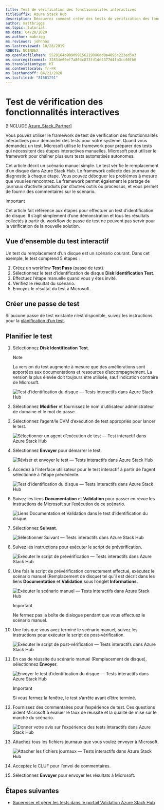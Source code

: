 ```yaml
---
title: Test de vérification des fonctionnalités interactives
titleSuffix: Azure Stack Hub
description: Découvrez comment créer des tests de vérification des fonctionnalités interactives pour Azure Stack Hub avec la validation en tant que service.
author: mattbriggs
ms.topic: tutorial
ms.date: 04/20/2020
ms.author: mabrigg
ms.reviewer: johnhas
ms.lastreviewed: 10/28/2019
ROBOTS: NOINDEX
ms.openlocfilehash: 5529164b909099156219086dd8a4895c223ed5a3
ms.sourcegitcommit: 32834e69ef7a804c873fd1de4377d4fa3cc60fb6
ms.translationtype: HT
ms.contentlocale: fr-FR
ms.lasthandoff: 04/21/2020
ms.locfileid: "81661291"
---
```

# <a name="interactive-feature-verification-testing"></a>Test de vérification des fonctionnalités interactives  

[!INCLUDE [Azure_Stack_Partner](./includes/azure-stack-partner-appliesto.md)]

Vous pouvez utiliser le framework de test de vérification des fonctionnalités interactives pour demander des tests pour votre système. Quand vous demandez un test, Microsoft utilise le framework pour préparer des tests qui nécessitent des étapes interactives manuelles. Microsoft peut utiliser le framework pour chaîner plusieurs tests automatisés autonomes.

Cet article décrit un scénario manuel simple. Le test vérifie le remplacement d’un disque dans Azure Stack Hub. Le framework collecte des journaux de diagnostic à chaque étape. Vous pouvez déboguer les problèmes à mesure que vous les rencontrez. Le framework permet également le partage de journaux d’activité produits par d’autres outils ou processus, et vous permet de fournir des commentaires sur le scénario.

> [!Important]  
> Cet article fait référence aux étapes pour effectuer un test d’identification de disque. Il s’agit simplement d’une démonstration et tous les résultats collectés à partir du workflow de passe de test ne peuvent pas servir pour la vérification de la nouvelle solution.

## <a name="overview-of-interactive-testing"></a>Vue d’ensemble du test interactif

Un test du remplacement d’un disque est un scénario courant. Dans cet exemple, le test comprend 5 étapes :

1. Créez un workflow **Test Pass** (passe de test).
2. Sélectionnez le test d’identification de disque **Disk Identification Test**.
3. Effectuez l’étape manuelle quand vous y êtes invité.
4. Vérifiez le résultat du scénario.
5. Envoyez le résultat du test à Microsoft.

## <a name="create-a-new-test-pass"></a>Créer une passe de test

Si aucune passe de test existante n’est disponible, suivez les instructions pour la [planification d’un test](azure-stack-vaas-schedule-test-pass.md).

## <a name="schedule-the-test"></a>Planifier le test

1. Sélectionnez **Disk Identification Test**.

    > [!Note]  
    > La version du test augmente à mesure que des améliorations sont apportées aux documentations et ressources d’accompagnement. La version la plus élevée doit toujours être utilisée, sauf indication contraire de Microsoft.

    ![Test d’identification du disque — Tests interactifs dans Azure Stack Hub](media/azure-stack-vaas-interactive-feature-verification/image4.png)

2. Sélectionnez **Modifier** et fournissez le nom d’utilisateur administrateur de domaine et le mot de passe.

3. Sélectionnez l’agent/le DVM d’exécution de test appropriés pour lancer le test.

    ![Sélectionner un agent d’exécution de test — Test interactif dans Azure Stack Hub](media/azure-stack-vaas-interactive-feature-verification/image5.png)

4. Sélectionnez **Envoyer** pour démarrer le test.

    ![Réviser et envoyer le test — Tests interactifs dans Azure Stack Hub](media/azure-stack-vaas-interactive-feature-verification/image6.png)

5. Accédez à l’interface utilisateur pour le test interactif à partir de l’agent sélectionné à l’étape précédente.

    ![Test d’identification du disque — Tests interactifs dans Azure Stack Hub](media/azure-stack-vaas-interactive-feature-verification/image8.png)

6. Suivez les liens **Documentation** et **Validation** pour passer en revue les instructions de Microsoft sur l’exécution de ce scénario.

    ![Liens Documentation et Validation dans le test d’identification du disque](media/azure-stack-vaas-interactive-feature-verification/image9.png)

7. Sélectionnez **Suivant**.

    ![Sélectionner Suivant — Tests interactifs dans Azure Stack Hub](media/azure-stack-vaas-interactive-feature-verification/image10.png)

8. Suivez les instructions pour exécuter le script de prévérification.

    ![Exécuter le script de prévérification — Tests interactifs dans Azure Stack Hub](media/azure-stack-vaas-interactive-feature-verification/image11.png)

9. Une fois le script de prévérification correctement effectué, exécutez le scénario manuel (Remplacement de disque) tel qu’il est décrit dans les liens **Documentation** et **Validation** sous l’onglet **Informations**.

    ![Exécuter le scénario manuel — Tests interactifs dans Azure Stack Hub](media/azure-stack-vaas-interactive-feature-verification/image12.png)

    > [!Important]  
    > Ne fermez pas la boîte de dialogue pendant que vous effectuez le scénario manuel.

10. Une fois que vous avez terminé le scénario manuel, suivez les instructions pour exécuter le script de post-vérification.

    ![Exécuter le script de post-vérification — Tests interactifs dans Azure Stack Hub](media/azure-stack-vaas-interactive-feature-verification/image13.png)

11. En cas de réussite du scénario manuel (Remplacement de disque), sélectionnez **Envoyer**.

    ![Envoyer le test d’identification du disque — Tests interactifs dans Azure Stack Hub](media/azure-stack-vaas-interactive-feature-verification/image14.png)

    > [!Important]  
    > Si vous fermez la fenêtre, le test s’arrête avant d’être terminé.

12. Fournissez des commentaires pour l’expérience de test. Ces questions aident Microsoft à évaluer le taux de réussite et la qualité de mise sur le marché du scénario.

    ![Donner votre avis sur l’expérience des tests interactifs dans Azure Stack Hub](media/azure-stack-vaas-interactive-feature-verification/image15.png)

13. Attachez tous les fichiers journaux que vous voulez envoyer à Microsoft.

    ![Attacher les fichiers journaux — Tests interactifs dans Azure Stack Hub](media/azure-stack-vaas-interactive-feature-verification/image16.png)

14. Acceptez le CLUF pour l’envoi de commentaires.

15. Sélectionnez **Envoyer** pour envoyer les résultats à Microsoft.

## <a name="next-steps"></a>Étapes suivantes

- [Superviser et gérer les tests dans le portail Validation Azure Stack Hub](azure-stack-vaas-monitor-test.md)
